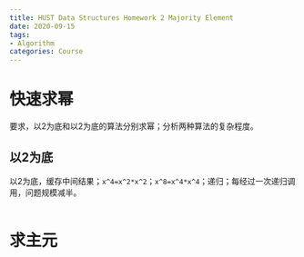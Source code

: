 ```yaml
---
title: HUST Data Structures Homework 2 Majority Element
date: 2020-09-15
tags:
- Algorithm
categories: Course
---
```


# 快速求幂

要求，以2为底和以2为底的算法分别求幂；分析两种算法的复杂程度。

## 以2为底

以2为底，缓存中间结果；`x^4=x^2*x^2`；`x^8=x^4*x^4`；递归；每经过一次递归调用，问题规模减半。

```

```











# 求主元